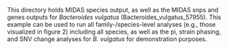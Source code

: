 This directory holds MIDAS species output, as well as the MIDAS snps and genes outputs for _Bacteroides vulgatus_ (Bacteroides_vulgatus_57955). This example can be used to run all family-/species-level analyses (e.g., those visualized in figure 2) including all species, as well as the pi, strain phasing, and SNV change analyses for _B. vulgatus_ for demonstration purposes. 
